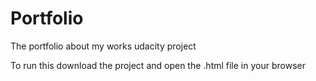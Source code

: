 # Portfolio
The portfolio about my works udacity project

To run this download the project and open the .html file in your browser
